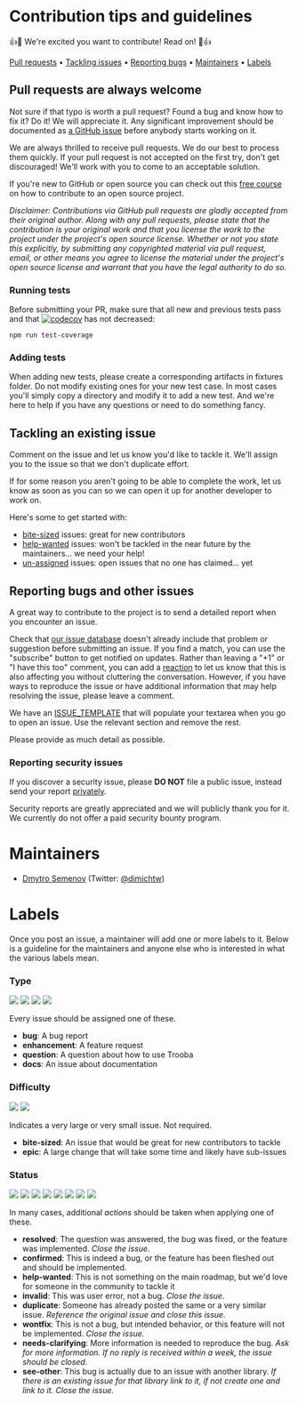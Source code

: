 # Contribution tips and guidelines

:+1::tada: We're excited you want to contribute! Read on! :tada::+1:

[Pull requests](#pull-requests-are-always-welcome) &bull;
[Tackling issues](#tackling-an-existing-issue) &bull;
[Reporting bugs](#reporting-bugs-and-other-issues) &bull;
[Maintainers](#maintainers) &bull; [Labels](#labels)

## Pull requests are always welcome

Not sure if that typo is worth a pull request? Found a bug and know how to fix
it? Do it! We will appreciate it. Any significant improvement should be
documented as [a GitHub issue](https://github.com/trooba/trooba/issues) before
anybody starts working on it.

We are always thrilled to receive pull requests. We do our best to process them
quickly. If your pull request is not accepted on the first try, don't get
discouraged! We'll work with you to come to an acceptable solution.

If you're new to GitHub or open source you can check out this
[free course](https://egghead.io/courses/how-to-contribute-to-an-open-source-project-on-github)
on how to contribute to an open source project.

_Disclaimer: Contributions via GitHub pull requests are gladly accepted from
their original author. Along with any pull requests, please state that the
contribution is your original work and that you license the work to the project
under the project's open source license. Whether or not you state this
explicitly, by submitting any copyrighted material via pull request, email, or
other means you agree to license the material under the project's open source
license and warrant that you have the legal authority to do so._

### Running tests

Before submitting your PR, make sure that all new and previous tests pass and
that
[![codecov](https://codecov.io/gh/trooba/trooba/branch/master/graph/badge.svg)](https://codecov.io/gh/trooba/trooba)
has not decreased:

```
npm run test-coverage
```

### Adding tests

When adding new tests, please create a corresponding artifacts in fixtures
folder. Do not modify existing ones for your new test case. In most cases you'll
simply copy a directory and modify it to add a new test. And we're here to help
if you have any questions or need to do something fancy.

## Tackling an existing issue

Comment on the issue and let us know you'd like to tackle it. We'll assign you
to the issue so that we don't duplicate effort.

If for some reason you aren't going to be able to complete the work, let us know
as soon as you can so we can open it up for another developer to work on.

Here's some to get started with:

- [bite-sized](https://github.com/trooba/trooba/issues?utf8=%E2%9C%93&q=is%3Aissue%20is%3Aopen%20label%3Adifficulty%3Abite-sized%20no%3Aassignee)
  issues: great for new contributors
- [help-wanted](https://github.com/trooba/trooba/issues?utf8=%E2%9C%93&q=is%3Aissue%20is%3Aopen%20label%3Astatus%3Ahelp-wanted%20no%3Aassignee)
  issues: won't be tackled in the near future by the maintainers... we need your
  help!
- [un-assigned](https://github.com/trooba/trooba/issues?utf8=%E2%9C%93&q=is%3Aissue%20is%3Aopen%20no%3Aassignee%20)
  issues: open issues that no one has claimed... yet

## Reporting bugs and other issues

A great way to contribute to the project is to send a detailed report when you
encounter an issue.

Check that [our issue database](https://github.com/trooba/trooba/issues) doesn't
already include that problem or suggestion before submitting an issue. If you
find a match, you can use the "subscribe" button to get notified on updates.
Rather than leaving a "+1" or "I have this too" comment, you can add a
[reaction](https://github.com/blog/2119-add-reactions-to-pull-requests-issues-and-comments)
to let us know that this is also affecting you without cluttering the
conversation. However, if you have ways to reproduce the issue or have
additional information that may help resolving the issue, please leave a
comment.

We have an [ISSUE_TEMPLATE](ISSUE_TEMPLATE.md) that will populate your textarea
when you go to open an issue. Use the relevant section and remove the rest.

Please provide as much detail as possible.

### Reporting security issues

If you discover a security issue, please **DO NOT** file a public issue, instead
send your report [privately](https://gitter.im/dimichgh).

Security reports are greatly appreciated and we will publicly thank you for it.
We currently do not offer a paid security bounty program.

# Maintainers

- [Dmytro Semenov](https://github.com/dimichgh) (Twitter:
  [@dimichtw](http://twitter.com/dimichtw))

# Labels

Once you post an issue, a maintainer will add one or more labels to it. Below is
a guideline for the maintainers and anyone else who is interested in what the
various labels mean.

### Type

![](https://img.shields.io/badge/type-bug-dd0000.svg)
![](https://img.shields.io/badge/type-enhancement-0099dd.svg)
![](https://img.shields.io/badge/type-question-99cc00.svg)
![](https://img.shields.io/badge/type-docs-999999.svg)

Every issue should be assigned one of these.

- **bug**: A bug report
- **enhancement**: A feature request
- **question**: A question about how to use Trooba
- **docs**: An issue about documentation

### Difficulty

![](https://img.shields.io/badge/difficulty-bite%20sized-aabbcc.svg)
![](https://img.shields.io/badge/difficulty-epic-cc4400.svg)

Indicates a very large or very small issue. Not required.

- **bite-sized**: An issue that would be great for new contributors to tackle
- **epic**: A large change that will take some time and likely have sub-issues

### Status

![](https://img.shields.io/badge/status-resolved-99cc99.svg)
![](https://img.shields.io/badge/status-confirmed-5599cc.svg)
![](https://img.shields.io/badge/status-help%20wanted-33cc88.svg)
![](https://img.shields.io/badge/status-invalid-997744.svg)
![](https://img.shields.io/badge/status-duplicate-cc99cc.svg)
![](https://img.shields.io/badge/status-wontfix-bb6666.svg)
![](https://img.shields.io/badge/status-needs%20clarifying-dd9944.svg)
![](https://img.shields.io/badge/status-see%20other-456263.svg)

In many cases, additional _actions_ should be taken when applying one of these.

- **resolved**: The question was answered, the bug was fixed, or the feature was
  implemented. _Close the issue._
- **confirmed**: This is indeed a bug, or the feature has been fleshed out and
  should be implemented.
- **help-wanted**: This is not something on the main roadmap, but we'd love for
  someone in the community to tackle it
- **invalid**: This was user error, not a bug. _Close the issue._
- **duplicate**: Someone has already posted the same or a very similar issue.
  _Reference the original issue and close this issue._
- **wontfix**: This is not a bug, but intended behavior, or this feature will
  not be implemented. _Close the issue._
- **needs-clarifying**: More information is needed to reproduce the bug. _Ask
  for more information. If no reply is received within a week, the issue should
  be closed._
- **see-other**: This bug is actually due to an issue with another library. _If
  there is an existing issue for that library link to it, if not create one and
  link to it. Close the issue._
